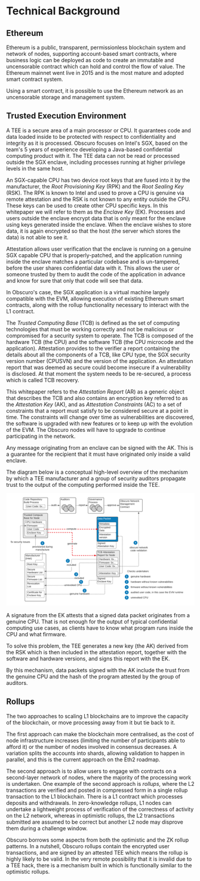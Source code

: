 # Technical Background
## Ethereum
Ethereum is a public, transparent, permissionless blockchain system and network of nodes, supporting account-based smart contracts, where business logic can be deployed as code to create an immutable and uncensorable contract which can hold and control the flow of value. The Ethereum mainnet went live in 2015 and is the most mature and adopted smart contract system.

Using a smart contract, it is possible to use the Ethereum network as an uncensorable storage and management system.

## Trusted Execution Environment
A TEE is a secure area of a main processor or CPU. It guarantees code and data loaded inside to be protected with respect to confidentiality and integrity as it is processed. Obscuro focuses on Intel's SGX, based on the team's 5 years of experience developing a Java-based confidential computing product with it. The TEE data can not be read or processed outside the SGX enclave, including processes running at higher privilege levels in the same host.

An SGX-capable CPU has two device root keys that are fused into it by the manufacturer, the _Root Provisioning Key_ (RPK) and the _Root Sealing Key_ (RSK). The RPK is known to Intel and used to prove a CPU is genuine via remote attestation and the RSK is not known to any entity outside the CPU. These keys can be used to create other CPU specific keys. In this whitepaper we will refer to them as the _Enclave Key_ (EK).  Processes and users outside the enclave encrypt data that is only meant for the enclave using keys generated inside the enclave. When the enclave wishes to store data, it is again encrypted so that the host (the server which stores the data) is not able to see it.

Attestation allows user verification that the enclave is running on a genuine SGX capable CPU that is properly-patched, and the application running inside the enclave matches a particular codebase and is un-tampered, before the user shares confidential data with it. This allows the user or someone trusted by them to audit the code of the application in advance and know for sure that only that code will see that data.

In Obscuro's case, the SGX application is a virtual machine largely compatible with the EVM, allowing execution of existing Ethereum smart contracts, along with the rollup functionality necessary to interact with the L1 contract.

The _Trusted Computing Base_ (TCB) is defined as the set of computing technologies that must be working correctly and not be malicious or compromised for a security system to operate. The TCB is composed of the hardware TCB (the CPU) and the software TCB (the CPU microcode and the application).
Attestation provides to the verifier a report containing the details about all the components of a TCB, like CPU type, the SGX security version number (CPUSVN) and the version of the application.
An attestation report that was deemed as secure could become insecure if a vulnerability is disclosed. At that moment the system needs to be re-secured, a process which is called TCB recovery.

This whitepaper refers to the _Attestation Report_ (AR) as a generic object that describes the TCB and also contains an encryption key referred to as the _Attestation Key_ (AK), and as _Attestation Constraints_ (AC) to a set of constraints that a report must satisfy to be considered secure at a point in time. The constraints will change over time as vulnerabilities are discovered, the software is upgraded with new features or to keep up with the evolution of the EVM. The Obscuro nodes will have to upgrade to continue participating in the network.

Any message originating from an enclave can be signed with the AK. This is a guarantee for the recipient that it must have originated only inside a valid enclave.

The diagram below is a conceptual high-level overview of the mechanism by which a TEE manufacturer and a group of security auditors propagate trust to the output of the computing performed inside the TEE.

![tee architecture](./images/tee-architecture.png)

A signature from the EK attests that a signed data packet originates from a genuine CPU. That is not enough for the output of typical confidential computing use cases, as clients have to know what program runs inside the CPU and what firmware.

To solve this problem, the TEE generates a new key (the AK) derived from the RSK which is then included in the attestation report, together with the software and hardware versions, and signs this report with the EK.

By this mechanism, data packets signed with the AK include the trust from the genuine CPU and the hash of the program attested by the group of auditors.

## Rollups
The two approaches to scaling L1 blockchains are to improve the capacity of the blockchain, or move processing away from it but tie back to it.

The first approach can make the blockchain more centralised, as the cost of node infrastructure increases (limiting the number of participants able to afford it) or the number of nodes involved in consensus decreases. A variation splits the accounts into shards, allowing validation to happen in parallel, and this is the current approach on the Eth2 roadmap.

The second approach is to allow users to engage with contracts on a second-layer network of nodes, where the majority of the processing work is undertaken. One example of the second approach is _rollups_, where the L2 transactions are verified and posted in compressed form in a single rollup transaction to the L1 blockchain. There is a L1 contract which processes deposits and withdrawals. In zero-knowledge rollups, L1 nodes can undertake a lightweight process of verification of the correctness of activity on the L2 network, whereas in optimistic rollups, the L2 transactions submitted are assumed to be correct but another L2 node may disprove them during a challenge window.

Obscuro borrows some aspects from both the optimistic and the ZK rollup patterns. In a nutshell, Obscuro rollups contain the encrypted user transactions, and are signed by an attested TEE which means the rollup is highly likely to be valid. In the very remote possibility that it is invalid due to a TEE hack, there is a mechanism built in which is functionally similar to the optimistic rollups.